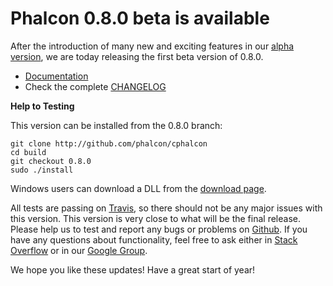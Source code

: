 <!--
slug: phalcon-0-8-0-beta-is-available
date: Tue Jan 01 2013 17:29:33 GMT-0500 (EST)
tags: release, php, phalcon
title: Phalcon 0.8.0 beta is available
id: 39414289860
link: http://blog.phalconphp.com/post/39414289860/phalcon-0-8-0-beta-is-available
raw: {"blog_name":"phalconphp","id":39414289860,"post_url":"http://blog.phalconphp.com/post/39414289860/phalcon-0-8-0-beta-is-available","slug":"phalcon-0-8-0-beta-is-available","type":"text","date":"2013-01-01 22:29:33 GMT","timestamp":1357079373,"state":"published","format":"html","reblog_key":"KSaw8zE2","tags":["release","php","phalcon"],"short_url":"http://tmblr.co/Z6PumvajHbN4","highlighted":[],"note_count":3,"title":"Phalcon 0.8.0 beta is available","body":"<p>After the introduction of many new and exciting features in our <a href=\"http://blog.phalconphp.com/post/38117434637/phalcon-0-8-0-alpha-available\">alpha version</a>, we are today releasing the first beta version of 0.8.0.</p>\n<ul><li><a href=\"http://docs.phalconphp.com/en/0.8.0/\">Documentation</a></li>\n<li>Check the complete <a href=\"https://github.com/phalcon/cphalcon/blob/0.8.0/CHANGELOG\">CHANGELOG</a></li>\n</ul><p><strong>Help to Testing</strong></p>\n<p>This version can be installed from the 0.8.0 branch:</p>\n<pre class=\"sh_sh sh_sourceCode\">git clone <a href=\"http://github.com/phalcon/cphalcon\">http://github.com/phalcon/cphalcon</a>\ncd build\ngit checkout 0.8.0\nsudo ./install\n</pre>\n<p>Windows users can download a DLL from the <a href=\"http://phalconphp.com/download\">download page</a>.</p>\n<p>All tests are passing on <a href=\"https://travis-ci.org/phalcon/cphalcon/builds/3906272\">Travis</a>, so there should not be any major issues with this version. This version is very close to what will be the final release. Please help us to test and report any bugs or problems on <a href=\"https://github.com/phalcon/cphalcon\">Github</a>. If you have any questions about functionality, feel free to ask either in <a href=\"http://stackoverflow.com/questions/tagged/phalcon?sort=newest&amp;pagesize=15\">Stack Overflow</a> or in our <a href=\"https://groups.google.com/forum/?fromgroups#!forum/phalcon\">Google Group</a>.</p>\n<p>We hope you like these updates! Have a great start of year!</p>","reblog":{"tree_html":"","comment":"<p>After the introduction of many new and exciting features in our <a href=\"http://blog.phalconphp.com/post/38117434637/phalcon-0-8-0-alpha-available\">alpha version</a>, we are today releasing the first beta version of 0.8.0.</p>\n<ul><li><a href=\"http://docs.phalconphp.com/en/0.8.0/\">Documentation</a></li>\n<li>Check the complete <a href=\"https://github.com/phalcon/cphalcon/blob/0.8.0/CHANGELOG\">CHANGELOG</a></li>\n</ul><p><strong>Help to Testing</strong></p>\n<p>This version can be installed from the 0.8.0 branch:</p>\n<pre class=\"sh_sh sh_sourceCode\">git clone <a href=\"http://github.com/phalcon/cphalcon\">http://github.com/phalcon/cphalcon</a>\ncd build\ngit checkout 0.8.0\nsudo ./install\n</pre>\n<p>Windows users can download a DLL from the <a href=\"http://phalconphp.com/download\">download page</a>.</p>\n<p>All tests are passing on <a href=\"https://travis-ci.org/phalcon/cphalcon/builds/3906272\">Travis</a>, so there should not be any major issues with this version. This version is very close to what will be the final release. Please help us to test and report any bugs or problems on <a href=\"https://github.com/phalcon/cphalcon\">Github</a>. If you have any questions about functionality, feel free to ask either in <a href=\"http://stackoverflow.com/questions/tagged/phalcon?sort=newest&amp;pagesize=15\">Stack Overflow</a> or in our <a href=\"https://groups.google.com/forum/?fromgroups#!forum/phalcon\">Google Group</a>.</p>\n<p>We hope you like these updates! Have a great start of year!</p>"},"trail":[{"blog":{"name":"phalconphp","theme":{"header_full_width":1117,"header_full_height":426,"header_focus_width":758,"header_focus_height":426,"avatar_shape":"square","background_color":"#FAFAFA","body_font":"Helvetica Neue","header_bounds":"0,937,426,179","header_image":"http://static.tumblr.com/be2b0380984b972b47699d457f4c0ffb/ivjir8a/815nn0qo7/tumblr_static_28z87js742xwowwo0kco04ogs.jpg","header_image_focused":"http://static.tumblr.com/be2b0380984b972b47699d457f4c0ffb/ivjir8a/laHnn0qo9/tumblr_static_tumblr_static_28z87js742xwowwo0kco04ogs_focused_v3.jpg","header_image_scaled":"http://static.tumblr.com/be2b0380984b972b47699d457f4c0ffb/ivjir8a/815nn0qo7/tumblr_static_28z87js742xwowwo0kco04ogs_2048_v2.jpg","header_stretch":true,"link_color":"#529ECC","show_avatar":true,"show_description":true,"show_header_image":true,"show_title":true,"title_color":"#444444","title_font":"Gibson","title_font_weight":"bold"}},"post":{"id":"39414289860"},"content":"<p>After the introduction of many new and exciting features in our <a href=\"http://blog.phalconphp.com/post/38117434637/phalcon-0-8-0-alpha-available\">alpha version</a>, we are today releasing the first beta version of 0.8.0.</p>\n<ul><li><a href=\"http://docs.phalconphp.com/en/0.8.0/\">Documentation</a></li>\n<li>Check the complete <a href=\"https://github.com/phalcon/cphalcon/blob/0.8.0/CHANGELOG\">CHANGELOG</a></li>\n</ul><p><strong>Help to Testing</strong></p>\n<p>This version can be installed from the 0.8.0 branch:</p>\n<pre class=\"sh_sh sh_sourceCode\">git clone <a href=\"http://github.com/phalcon/cphalcon\">http://github.com/phalcon/cphalcon</a>\ncd build\ngit checkout 0.8.0\nsudo ./install\n</pre>\n<p>Windows users can download a DLL from the <a href=\"http://phalconphp.com/download\">download page</a>.</p>\n<p>All tests are passing on <a href=\"https://travis-ci.org/phalcon/cphalcon/builds/3906272\">Travis</a>, so there should not be any major issues with this version. This version is very close to what will be the final release. Please help us to test and report any bugs or problems on <a href=\"https://github.com/phalcon/cphalcon\">Github</a>. If you have any questions about functionality, feel free to ask either in <a href=\"http://stackoverflow.com/questions/tagged/phalcon?sort=newest&pagesize=15\">Stack Overflow</a> or in our <a href=\"https://groups.google.com/forum/?fromgroups#!forum/phalcon\">Google Group</a>.</p>\n<p>We hope you like these updates! Have a great start of year!</p>","content_raw":"<p>After the introduction of many new and exciting features in our <a href=\"http://blog.phalconphp.com/post/38117434637/phalcon-0-8-0-alpha-available\">alpha version</a>, we are today releasing the first beta version of 0.8.0.</p>\r\n<ul><li><a href=\"http://docs.phalconphp.com/en/0.8.0/\">Documentation</a></li>\r\n<li>Check the complete <a href=\"https://github.com/phalcon/cphalcon/blob/0.8.0/CHANGELOG\">CHANGELOG</a></li>\r\n</ul><p><strong>Help to Testing</strong></p>\r\n<p>This version can be installed from the 0.8.0 branch:</p>\r\n<pre class=\"sh_sh sh_sourceCode\">git clone http://github.com/phalcon/cphalcon\r\ncd build\r\ngit checkout 0.8.0\r\nsudo ./install\r\n</pre>\r\n<p>Windows users can download a DLL from the <a href=\"phalconphp.com/download\">download page</a>.</p>\r\n<p>All tests are passing on <a href=\"https://travis-ci.org/phalcon/cphalcon/builds/3906272\">Travis</a>, so there should not be any major issues with this version. This version is very close to what will be the final release. Please help us to test and report any bugs or problems on <a href=\"https://github.com/phalcon/cphalcon\">Github</a>. If you have any questions about functionality, feel free to ask either in <a href=\"http://stackoverflow.com/questions/tagged/phalcon?sort=newest&amp;pagesize=15\">Stack Overflow</a> or in our <a href=\"https://groups.google.com/forum/?fromgroups#!forum/phalcon\">Google Group</a>.</p>\r\n<p>We hope you like these updates! Have a great start of year!</p>","is_current_item":true,"is_root_item":true}]}
publish: 2013-01-01
-->


Phalcon 0.8.0 beta is available
===============================

After the introduction of many new and exciting features in our [alpha
version](http://blog.phalconphp.com/post/38117434637/phalcon-0-8-0-alpha-available),
we are today releasing the first beta version of 0.8.0.

-   [Documentation](http://docs.phalconphp.com/en/0.8.0/)
-   Check the complete
    [CHANGELOG](https://github.com/phalcon/cphalcon/blob/0.8.0/CHANGELOG)

**Help to Testing**

This version can be installed from the 0.8.0 branch:

~~~~ {.sh_sh .sh_sourceCode}
git clone http://github.com/phalcon/cphalcon
cd build
git checkout 0.8.0
sudo ./install
~~~~

Windows users can download a DLL from the [download
page](http://phalconphp.com/download).

All tests are passing on
[Travis](https://travis-ci.org/phalcon/cphalcon/builds/3906272), so
there should not be any major issues with this version. This version is
very close to what will be the final release. Please help us to test and
report any bugs or problems on
[Github](https://github.com/phalcon/cphalcon). If you have any questions
about functionality, feel free to ask either in [Stack
Overflow](http://stackoverflow.com/questions/tagged/phalcon?sort=newest&pagesize=15)
or in our [Google
Group](https://groups.google.com/forum/?fromgroups#!forum/phalcon).

We hope you like these updates! Have a great start of year!

